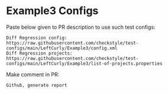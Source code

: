 # Example3 Configs
Paste below given to PR description to use such test configs:
```
Diff Regression config: https://raw.githubusercontent.com/checkstyle/test-configs/main/LeftCurly/Example3/config.xml
Diff Regression projects: https://raw.githubusercontent.com/checkstyle/test-configs/main/LeftCurly/Example3/list-of-projects.properties
```
Make comment in PR:
```
Github, generate report
```
